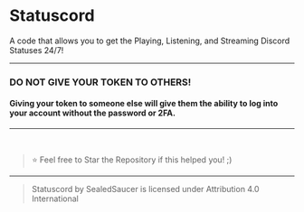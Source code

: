 # Statuscord

A code that allows you to get the Playing, Listening, and Streaming Discord Statuses 24/7!

---

### DO NOT GIVE YOUR TOKEN TO OTHERS!

#### Giving your token to someone else will give them the ability to log into your account without the password or 2FA.

---

</br>

> ⭐ Feel free to Star the Repository if this helped you! ;)

----

> Statuscord by SealedSaucer is licensed under Attribution 4.0 International 
